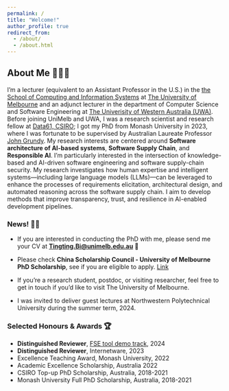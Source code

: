 ```yaml
---
permalink: /
title: "Welcome!"
author_profile: true
redirect_from: 
  - /about/
  - /about.html
---
```



## About Me 👩🏻‍💻

I’m a lecturer (equivalent to an Assistant Professor in the U.S.) in the [the School of Computing and Information Systems](https://cis.unimelb.edu.au/research/computer-science/research/software-engineering) at [The University of Melbourne](https://cis.unimelb.edu.au/) and an adjunct lecturer in the department of Computer Science and Software Engineering at [The Univerisity of Western Australia (UWA)](https://research-repository.uwa.edu.au/en/persons/tingting-bi). Before joining UniMelb and UWA, I was a research scientist and research fellow at [Data61, CSIRO](https://research.csiro.au/ss/people/alumni/); I got my PhD from Monash University in 2023, where I was fortunate to be supervised by Australian Laureate Professor [John Grundy](https://sites.google.com/site/johncgrundy/). My research interests are centered around **Software architecture of AI-based systems**, **Software Supply Chain**, and **Responsible AI**. I’m particularly interested in the intersection of knowledge-based and AI-driven software engineering and software supply-chain security. My research investigates how human expertise and intelligent systems—including large language models (LLMs)—can be leveraged to enhance the processes of requirements elicitation, architectural design, and automated reasoning across the software supply chain. I aim to develop methods that improve transparency, trust, and resilience in AI-enabled development pipelines.

### News! 📣📢
- If you are interested in conducting the PhD with me, please send me your CV at  **Tingting.Bi@unimelb.edu.au** 📧
  
- Please check **China Scholarship Council - University of Melbourne PhD Scholarship**, see if you are eligible to apply. [Link](https://scholarships.unimelb.edu.au/awards/china-scholarship-council-university-of-melbourne-phd-scholarship)
  
- If you’re a research student, postdoc, or visiting researcher, feel free to get in touch if you’d like to visit The University of Melbourne.

- I was invited to deliver guest lectures at Northwestern Polytechnical University during the summer term, 2024.


### Selected Honours & Awards 🏆
- **Distinguished Reviewer**, [FSE tool demo track](https://2024.esec-fse.org/info/awards#demo-track-distinguished-reviewers), 2024      
- **Distinguished Reviewer**, Internetware, 2023     
- Excellence Teaching Award, Monash University, 2022     
- Academic Excellence Scholarship, Australia 2022
- CSIRO Top-up PhD Scholarship, Australia, 2018-2021
- Monash University Full PhD Scholarship, Australia, 2018-2021

